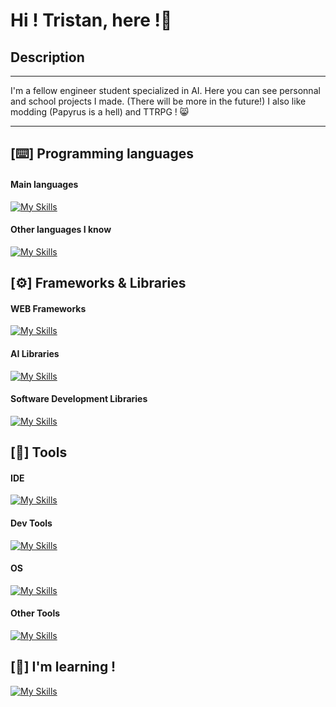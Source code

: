 # Hi ! Tristan, here !👋

## Description
---

I'm a fellow engineer student specialized in AI. Here you can see personnal and school projects I made. (There will be more in the future!)
I also like modding (Papyrus is a hell) and TTRPG ! 😸

---

## [⌨️] Programming languages 

#### Main languages 
[![My Skills](https://skillicons.dev/icons?i=py,html,css,js,php,c,r,mysql,json,md&perline=10)](https://skillicons.dev)

#### Other languages I know
[![My Skills](https://skillicons.dev/icons?i=cpp,java,bash,matlab,regex)](https://skillicons.dev)


## [⚙️] Frameworks & Libraries

#### WEB Frameworks
[![My Skills](https://skillicons.dev/icons?i=symfony,react,flask,vite,bootstrap,jquery)](https://skillicons.dev)

#### AI Libraries
[![My Skills](https://skillicons.dev/icons?i=opencv,pytorch,sklearn,tensorflow)](https://skillicons.dev)

#### Software Development Libraries
[![My Skills](https://skillicons.dev/icons?i=qt)](https://skillicons.dev)


## [🔧] Tools

#### IDE
[![My Skills](https://skillicons.dev/icons?i=idea,pycharm,vim,vscodium)](https://skillicons.dev)

#### Dev Tools
[![My Skills](https://skillicons.dev/icons?i=git,gitlab,docker)](https://skillicons.dev)

#### OS
[![My Skills](https://skillicons.dev/icons?i=kali,ubuntu,windows,debian)](https://skillicons.dev)

#### Other Tools
[![My Skills](https://skillicons.dev/icons?i=obsidian,figma)](https://skillicons.dev)


## [📖] I'm learning !
[![My Skills](https://skillicons.dev/icons?i=godot,blender)](https://skillicons.dev)
